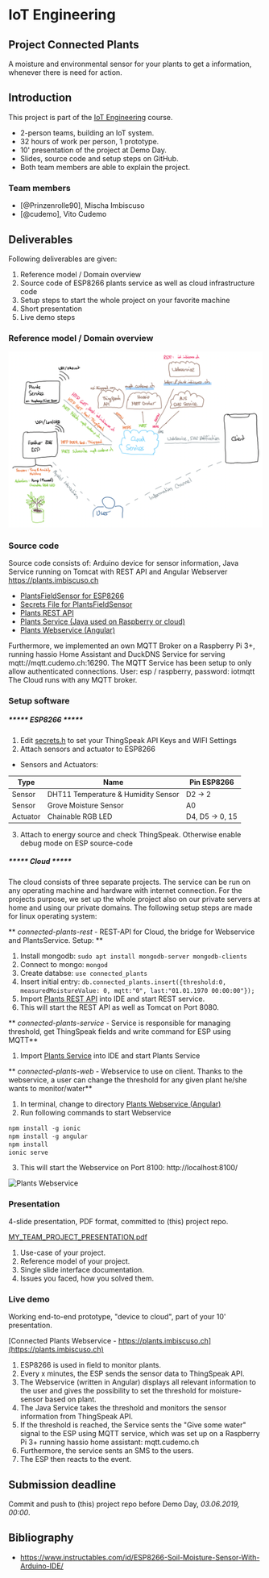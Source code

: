 # IoT Engineering
## Project Connected Plants
A moisture and environmental sensor for your plants to get a information, whenever there is need for action. 

## Introduction
This project is part of the [IoT Engineering](../../../fhnw-iot) course.

* 2-person teams, building an IoT system.
* 32 hours of work per person, 1 prototype.
* 10' presentation of the project at Demo Day.
* Slides, source code and setup steps on GitHub.
* Both team members are able to explain the project.

### Team members
* [@Prinzenrolle90], Mischa Imbiscuso
* [@cudemo], Vito Cudemo

## Deliverables
Following deliverables are given: 

1) Reference model / Domain overview
2) Source code of ESP8266 plants service as well as cloud infrastructure code
3) Setup steps to start the whole project on your favorite machine
4) Short presentation
5) Live demo steps

### Reference model / Domain overview

![Reference Model, Connected Plants](Images/Plants_ReferenceModel.png)

### Source code
Source code consists of: Arduino device for sensor information, Java Service running on Tomcat with REST API and Angular Webserver https://plants.imbiscuso.ch

* [PlantsFieldSensor for ESP8266](esp/PlantsFieldSensor/PlantsFieldSensor.ino)
* [Secrets File for PlantsFieldSensor](esp/PlantsFieldSensor/secrets.h)
* [Plants REST API](/connected-plants-rest/src/main/java/ch/fhnw/iot/connectedPlants/raspberry/PlantApplication/)
* [Plants Service (Java used on Raspberry or cloud)](/connected-plants-service/src/main/java/ch/fhnw/iot/connectedPlants/raspberry/) 
* [Plants Webservice (Angular)](/connected-plants-web)

Furthermore, we implemented an own MQTT Broker on a Raspberry Pi 3+, running hassio Home Assistant and DuckDNS Service for serving mqtt://mqtt.cudemo.ch:16290. The MQTT Service has been setup to only allow authenticated connections. User: esp / raspberry, password: iotmqtt
The Cloud runs with any MQTT broker. 


### Setup software
##### ***** ESP8266 *****

1) Edit [secrets.h](esp/PlantsFieldSensor/secrets.h) to set your ThingSpeak API Keys and WIFI Settings 
2) Attach sensors and actuator to ESP8266 
* Sensors and Actuators:

Type | Name | Pin ESP8266
--- | --- | ---
Sensor |DHT11 Temperature & Humidity Sensor |D2 -> 2
Sensor |Grove Moisture Sensor |A0
Actuator |Chainable RGB LED |D4, D5 -> 0, 15

3) Attach to energy source and check ThingSpeak. Otherwise enable debug mode on ESP source-code

##### ***** Cloud *****

The cloud consists of three separate projects. The service can be run on any operating machine and hardware with internet connection. For the projects purpose, we set up the whole project also on our private servers at home and using our private domains. 
The following setup steps are made for linux operating system:

** _connected-plants-rest_ - REST-API for Cloud, the bridge for Webservice and PlantsService. Setup: **
1) Install mongodb: ```sudo apt install mongodb-server mongodb-clients```
2) Connect to mongo: ```mongod```
3) Create databse: ```use connected_plants```
4) Insert initial entry: ```db.connected_plants.insert({threshold:0, measuredMoistureValue: 0, mqtt:"0", last:"01.01.1970 00:00:00"});```
5) Import [Plants REST API](/connected-plants-rest/src/main/java/ch/fhnw/iot/connectedPlants/raspberry/PlantApplication/) into IDE and start REST service.
6) This will start the REST API as well as Tomcat on Port 8080.

** _connected-plants-service_ - Service is responsible for managing threshold, get ThingSpeak fields and write command for ESP using MQTT**
1) Import [Plants Service](/connected-plants-service/src/main/java/ch/fhnw/iot/connectedPlants/raspberry/) into IDE and start Plants Service

** _connected-plants-web_ - Webservice to use on client. Thanks to the webservice, a user can change the threshold for any given plant he/she wants to monitor/water**
1) In terminal, change to directory [Plants Webservice (Angular)](/connected-plants-web)
2) Run following commands to start Webservice
```
npm install -g ionic
npm install -g angular
npm install
ionic serve
```
3) This will start the Webservice on Port 8100: http://localhost:8100/

![Plants Webservice](Images/Plants_Webservice.png)

### Presentation
4-slide presentation, PDF format, committed to (this) project repo.

[MY_TEAM_PROJECT_PRESENTATION.pdf](MY_TEAM_PROJECT_PRESENTATION.pdf)

1) Use-case of your project.
2) Reference model of your project.
3) Single slide interface documentation.
4) Issues you faced, how you solved them.

### Live demo
Working end-to-end prototype, "device to cloud", part of your 10' presentation.

[Connected Plants Webservice - https://plants.imbiscuso.ch](https://plants.imbiscuso.ch)

1) ESP8266 is used in field to monitor plants.
2) Every x minutes, the ESP sends the sensor data to ThingSpeak API.
3) The Webservice (written in Angular) displays all relevant information to the user and gives the possibility to set the threshold for moisture-sensor based on plant.
4) The Java Service takes the threshold and monitors the sensor information from ThingSpeak API. 
5) If the threshold is reached, the Service sents the "Give some water" signal to the ESP using MQTT service, which was set up on a Raspberry Pi 3+ running hassio home assistant: mqtt.cudemo.ch
6) Furthermore, the service sents an SMS to the users.
7) The ESP then reacts to the event. 


## Submission deadline
Commit and push to (this) project repo before Demo Day, _03.06.2019, 00:00_.

## Bibliography
* https://www.instructables.com/id/ESP8266-Soil-Moisture-Sensor-With-Arduino-IDE/